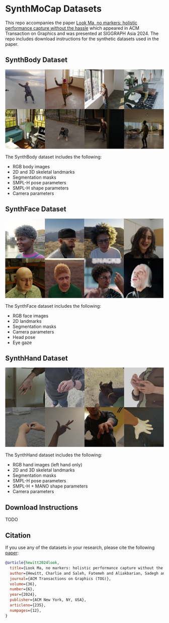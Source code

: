 # SynthMoCap Datasets

This repo accompanies the paper [Look Ma, no markers: holistic performance capture without the hassle](https://aka.ms/SynthMoCap) which appeared in ACM Transaction on Graphics and was presented at SIGGRAPH Asia 2024.
The repo includes download instructions for the synthetic datasets used in the paper.

## SynthBody Dataset

![body_data](docs/img/body-data.jpg)

The SynthBody dataset includes the following:
- RGB body images
-	2D and 3D skeletal landmarks
-	Segmentation masks
-	SMPL-H pose parameters
-	SMPL-H shape parameters
-	Camera parameters

## SynthFace Dataset

![face_data](docs/img/face-data.jpg)

The SynthFace dataset includes the following:
- RGB face images
-	2D landmarks
-	Segmentation masks
-	Camera parameters
-	Head pose
-	Eye gaze

## SynthHand Dataset

![hand_data](docs/img/hand-data.jpg)

The SynthHand dataset includes the following:
- RGB hand images (left hand only)
-	2D and 3D skeletal landmarks
-	Segmentation masks
-	SMPL-H pose parameters
-	SMPL-H + MANO shape parameters
-	Camera parameters

## Download Instructions

TODO

## Citation

If you use any of the datasets in your research, please cite the following [paper](https://aka.ms/SynthMoCap):

```bibtex
@article{hewitt2024look,
  title={Look Ma, no markers: holistic performance capture without the hassle},
  author={Hewitt, Charlie and Saleh, Fatemeh and Aliakbarian, Sadegh and Petikam, Lohit and Rezaeifar, Shideh and Florentin, Louis and Hosenie, Zafiirah and Cashman, Thomas J and Valentin, Julien and Cosker, Darren and Baltru\v{s}aitis, Tadas},
  journal={ACM Transactions on Graphics (TOG)},
  volume={36},
  number={6},
  year={2024},
  publisher={ACM New York, NY, USA},
  articleno={235},
  numpages={12},
}
```
